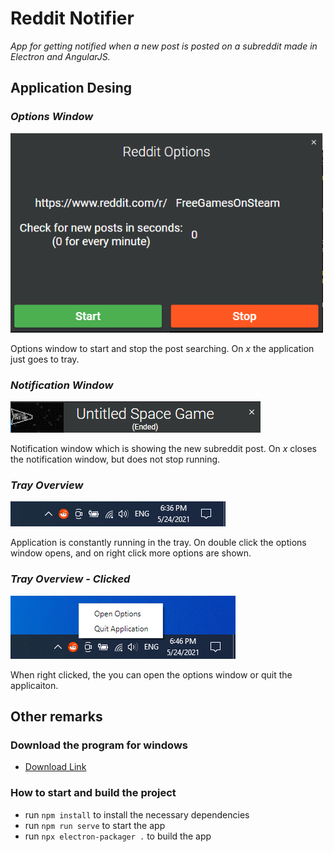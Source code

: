 # Reddit Notifier

*App for getting notified when a new post is posted on a subreddit made in Electron and AngularJS.*


## Application Desing

### *Options Window*
![Options Window](git-image/image1.png)

Options window to start and stop the post searching. On *x* the application just goes to tray.

### *Notification Window*
![Notification Window](git-image/image2.png)

Notification window which is showing the new subreddit post. On *x* closes the notification window, but does not stop running.

### *Tray Overview*
![Tray Overview](git-image/image3.png)

Application is constantly running in the tray. On double click the options window opens, and on right click more options are shown.

### *Tray Overview - Clicked*
![Tray Overview - Clicked](git-image/image4.png)

When right clicked, the you can open the options window or quit the applicaiton.


## Other remarks

### Download the program for windows

- [Download Link](https://github.com/RarOks1008/015-reddit-notifier/blob/main/git-image/reddit-notifier-win32-x64.zip "Download Link")

### How to start and build the project

- run ```npm install``` to install the necessary dependencies
- run ```npm run serve``` to start the app
- run ```npx electron-packager .``` to build the app